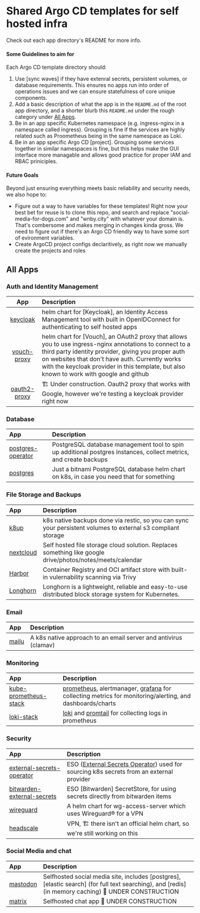 # Shared Argo CD templates for self hosted infra
Check out each app directory's README for more info.

#### Some Guidelines to aim for
Each Argo CD template directory should:
1. Use [sync waves] if they have extenral secrets, persistent volumes, or database requirements. This ensures no apps run into order of operations issues and we can ensure statefulness of core unique components.
2. Add a basic description of what the app is in the `README.md` of the root app directory, and a shorter blurb this `README.md` under the rough category under [All Apps](#all-apps).
3. Be in an app specific Kubernetes namespace (e.g. ingress-nginx in a namespace called ingress). Grouping is fine if the services are highly related such as Proometheus being in the same namespace as Loki.
4. Be in an app specific Argo CD [project]. Grouping some services together in similar namespaces is fine, but this helps make the GUI interface more managable and allows good practice for proper IAM and RBAC priniciples.


#### Future Goals
Beyond just ensuring everything meets basic reliability and security needs, we also hope to:
- Figure out a way to have variables for these templates! Right now your best bet for reuse is to clone this repo, and search and replace "social-media-for-dogs.com" and "wnby.city" with whatever your domain is. That's combersome and makes merging in changes kinda gross. We need to figure out if there's an Argo CD friendly way to have some sort of evironment variables.
- Create ArgoCD project configs declaritively, as right now we manually create the projects and roles

## All Apps


### Auth and Identity Management

| App                            | Description                                                                    |
|:------------------------------:|:------------------------------------------------------------------------------------------------------|
| [keycloak](./keycloak)         | helm chart for [Keycloak], an Identity Access Management tool with built in OpenIDConnect for authenticating to self hosted apps |
| [vouch-proxy](./vouch-proxy)   | helm chart for [Vouch], an OAuth2 proxy that allows you to use ingress-nginx annotations to connect to a third party identity provider, giving you proper auth on websites that don't have auth. Currently works with the keycloak provider in this template, but also known to work with google and github |
| [oauth2-proxy](./oauth2-proxy) | 🏗️ Under construction. Oauth2 proxy that works with Google, however we're testing a keycloak provider right now |


### Database

| App                                      | Description                                               |
|:-----------------------------------------|:----------------------------------------------------------|
| [postgres-operator](./postgres/operator) | PostgreSQL database management tool to spin up additional postgres instances, collect metrics, and create backups |
| [postgres](./postgres/bitnami)           | Just a bitnami PostgreSQL database helm chart on k8s, in case you need that for something |


### File Storage and Backups

| App                      | Description                                                                      |
|:-------------------------|:---------------------------------------------------------------------------------|
| [k8up](./k8up)           | k8s native backups done via restic, so you can sync your persistent volumes to external s3 compliant storage |
| [nextcloud](./nextcloud) | Self hosted file storage cloud solution. Replaces something like google drive/photos/notes/meets/calendar    |
| [Harbor](./harbor)       | Container Registry and OCI artifact store with built-in vulernability scanning via Trivy                     |
| [Longhorn](./longhorn)   | Longhorn is a lightweight, reliable and easy-to-use distributed block storage system for Kubernetes.         |

### Email

| App              | Description                                                      |
|:-----------------|:-----------------------------------------------------------------|
| [mailu](./mailu) | A k8s native approach to an email server and antivirus (clamav)  |


### Monitoring

| App                                              | Description                                                                      |
|:-------------------------------------------------|:---------------------------------------------------------------------------------|
| [kube-prometheus-stack](./kube-prometheus-stack) | [prometheus](https://prometheus.io/docs/introduction/overview/), alertmanager, [grafana](https://grafana.com) for collecting metrics for monitoring/alerting, and dashboards/charts |
| [loki-stack](./loki-stack)                       | [loki](https://grafana.com/oss/loki/) and [promtail](https://grafana.com/docs/loki/latest/clients/promtail/) for collecting logs in prometheus |


### Security

| App                                                        | Description                                        |
|:-----------------------------------------------------------|:---------------------------------------------------|
| [external-secrets-operator](./external-secrets-operator)   | ESO ([External Secrets Operator](https://external-secrets.io/latest/)) used for sourcing k8s secrets from an external provider |
| [bitwarden-external-secrets](./bitwarden-external-secrets) | ESO [Bitwarden] SecretStore, for using secrets directly from bitwarden items    |
| [wireguard](./wg-access-server)                            | A helm chart for wg-access-server which uses Wireguard®️ for a VPN               |
| [headscale](./headscale)                                   | VPN, 🏗️ there isn't an official helm chart, so we're still working on this      |


### Social Media and chat

| App                      | Description                                                                      |
|:-------------------------|:---------------------------------------------------------------------------------|
| [mastodon](./mastodon)   | Selfhosted social media site, includes [postgres], [elastic search] (for full text searching), and [redis] (in memory caching) 🚧 UNDER CONSTRUCTION |
| [matrix](./matrix)       | Selfhosted chat app 🚧 UNDER CONSTRUCTION |
